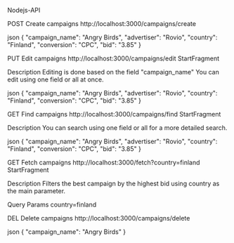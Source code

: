 Nodejs-API

POST
Create campaigns
http://localhost:3000/campaigns/create


json
{
  "campaign_name": "Angry Birds",
  "advertiser": "Rovio",
  "country": "Finland",
  "conversion": "CPC",
  "bid": "3.85"
}

PUT
Edit campaigns
http://localhost:3000/campaigns/edit
StartFragment

Description
Editing is done based on the field "campaign_name"
You can edit using one field or all at once.


json
{
  "campaign_name": "Angry Birds",
  "advertiser": "Rovio",
  "country": "Finland",
  "conversion": "CPC",
  "bid": "3.85"
}

GET
Find campaigns
http://localhost:3000/campaigns/find
StartFragment

Description
You can search using one field or all for a more detailed search.


json
{
  "campaign_name": "Angry Birds",
  "advertiser": "Rovio",
  "country": "Finland",
  "conversion": "CPC",
  "bid": "3.85"
}

GET
Fetch campaigns
http://localhost:3000/fetch?country=finland
StartFragment

Description
Filters the best campaign by the highest bid using country as the main parameter.

Query Params
country=finland

DEL
Delete campaigns
http://localhost:3000/campaigns/delete


json
{
  "campaign_name": "Angry Birds"
}
